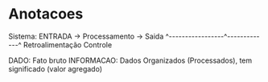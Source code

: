 # Anotacoes

Sistema: 
    ENTRADA -> Processamento -> Saida
    ^-----------------^-------------^
              Retroalimentação
                   Controle

DADO: Fato bruto
INFORMACAO: Dados Organizados (Processados), tem significado (valor agregado)


